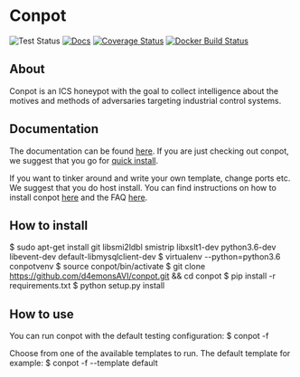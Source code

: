 # Conpot

![Test Status](https://github.com/mushorg/conpot/workflows/Code%20tests/badge.svg)
[![Docs](https://readthedocs.org/projects/conpot/badge/?version=latest)](https://conpot.readthedocs.io/en/latest/)
[![Coverage Status](https://coveralls.io/repos/github/mushorg/conpot/badge.svg?branch=master)](https://coveralls.io/github/mushorg/conpot?branch=master)
[![Docker Build Status](https://img.shields.io/docker/build/honeynet/conpot.svg)](https://hub.docker.com/r/honeynet/conpot)

## About

Conpot is an ICS honeypot with the goal to collect intelligence about the motives and methods of adversaries targeting industrial control systems.

## Documentation

The documentation can be found [here](https://conpot.readthedocs.io/). If you are just checking out conpot, we suggest that you go for [quick install](https://conpot.readthedocs.io/en/latest/installation/quick_install.html). 

If you want to tinker around and write your own template, change ports etc. We suggest that you do host install.
You can find instructions on how to install conpot [here](https://conpot.readthedocs.io/en/latest/installation/install.html) and the FAQ [here](https://conpot.readthedocs.io/en/latest/faq.html).


## How to install

$ sudo apt-get install git libsmi2ldbl smistrip libxslt1-dev python3.6-dev libevent-dev default-libmysqlclient-dev
$ virtualenv --python=python3.6 conpotvenv
$ source conpot/bin/activate
$ git clone https://github.com/d4emonsAVI/conpot.git && cd conpot
$ pip install -r requirements.txt
$ python setup.py install


## How to use

You can run conpot with the default testing configuration:
$ conpot -f

Choose from one of the available templates to run. The default template for example:
$ conpot -f --template default